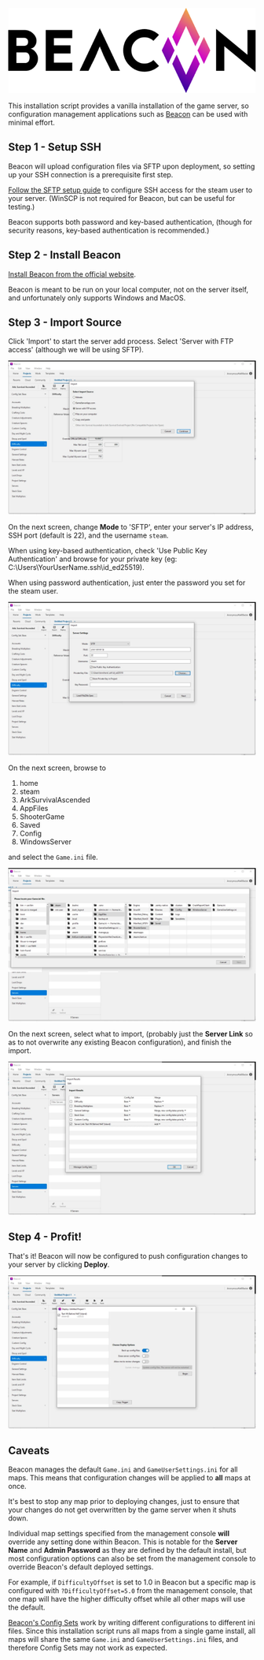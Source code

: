 ![Beacon App](../images/beacon.svg)

This installation script provides a vanilla installation of the game server,
so configuration management applications such as [Beacon](https://usebeacon.app/)
can be used with minimal effort.

## Step 1 - Setup SSH

Beacon will upload configuration files via SFTP upon deployment, 
so setting up your SSH connection is a prerequisite first step.

[Follow the SFTP setup guide](access-files-sftp.md) to configure SSH access
for the steam user to your server.  (WinSCP is not required for Beacon, but can be useful for testing.)

Beacon supports both password and key-based authentication, (though for security reasons,
key-based authentication is recommended.)

## Step 2 - Install Beacon

[Install Beacon from the official website](https://usebeacon.app/download).

Beacon is meant to be run on your local computer, not on the server itself,
and unfortunately only supports Windows and MacOS.

## Step 3 - Import Source

Click 'Import' to start the server add process.
Select 'Server with FTP access' (although we will be using SFTP).

![beacon-import-source.webp](../images/beacon-import-source.webp)

On the next screen, change **Mode** to 'SFTP', enter your server's IP address,
SSH port (default is 22), and the username `steam`.

When using key-based authentication, check 'Use Public Key Authentication'
and browse for your private key (eg: C:\Users\YourUserName\.ssh\id_ed25519).

When using password authentication, just enter the password you set for the steam user.

![beacon-sftp-config.webp](../images/beacon-sftp-config.webp)

On the next screen, browse to

1. home
2. steam
3. ArkSurvivalAscended
4. AppFiles
5. ShooterGame
6. Saved
7. Config
8. WindowsServer

and select the `Game.ini` file.

![beacon-game-location.webp](../images/beacon-game-location.webp)

On the next screen, select what to import, 
(probably just the **Server Link** so as to not overwrite any existing Beacon configuration), 
and finish the import.

![beacon-finalize-import.webp](../images/beacon-finalize-import.webp)

## Step 4 - Profit!

That's it!  Beacon will now be configured to push configuration changes to your server
by clicking **Deploy**.

![beacon-deploy-changes.webp](../images/beacon-deploy-changes.webp)

## Caveats

Beacon manages the default `Game.ini` and `GameUserSettings.ini` for all maps.
This means that configuration changes will be applied to **all** maps at once.

It's best to stop any map prior to deploying changes, just to ensure that your changes
do not get overwritten by the game server when it shuts down.

Individual map settings specified from the management console **will** override
any setting done within Beacon.  This is notable for the **Server Name** and **Admin Password**
as they are defined by the default install, but most configuration options can also be set
from the management console to override Beacon's default deployed settings.

For example, if `DifficultyOffset` is set to 1.0 in Beacon but a specific map
is configured with `?DifficultyOffset=5.0` from the management console, that one map
will have the higher difficulty offset while all other maps will use the default.

[Beacon's Config Sets](https://usebeacon.app/help/config_sets) work by writing
different configurations to different ini files.
Since this installation script runs all maps from a single game install,
all maps will share the same `Game.ini` and `GameUserSettings.ini` files,
and therefore Config Sets may not work as expected.
